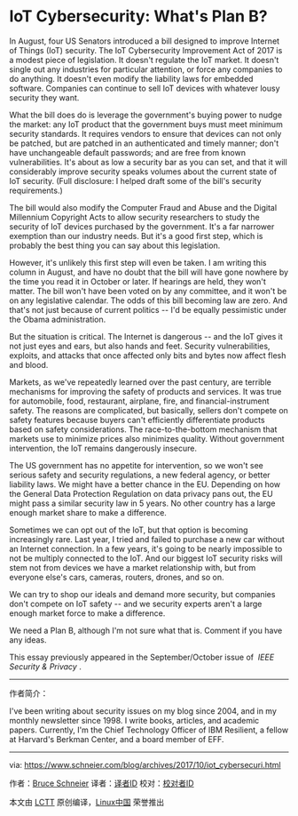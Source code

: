 # IoT Cybersecurity: What's Plan B?

In August, four US Senators introduced a bill designed to improve Internet of Things (IoT) security. The IoT Cybersecurity Improvement Act of 2017 is a modest piece of legislation. It doesn't regulate the IoT market. It doesn't single out any industries for particular attention, or force any companies to do anything. It doesn't even modify the liability laws for embedded software. Companies can continue to sell IoT devices with whatever lousy security they want.

What the bill does do is leverage the government's buying power to nudge the market: any IoT product that the government buys must meet minimum security standards. It requires vendors to ensure that devices can not only be patched, but are patched in an authenticated and timely manner; don't have unchangeable default passwords; and are free from known vulnerabilities. It's about as low a security bar as you can set, and that it will considerably improve security speaks volumes about the current state of IoT security. (Full disclosure: I helped draft some of the bill's security requirements.)

The bill would also modify the Computer Fraud and Abuse and the Digital Millennium Copyright Acts to allow security researchers to study the security of IoT devices purchased by the government. It's a far narrower exemption than our industry needs. But it's a good first step, which is probably the best thing you can say about this legislation.

However, it's unlikely this first step will even be taken. I am writing this column in August, and have no doubt that the bill will have gone nowhere by the time you read it in October or later. If hearings are held, they won't matter. The bill won't have been voted on by any committee, and it won't be on any legislative calendar. The odds of this bill becoming law are zero. And that's not just because of current politics -- I'd be equally pessimistic under the Obama administration.

But the situation is critical. The Internet is dangerous -- and the IoT gives it not just eyes and ears, but also hands and feet. Security vulnerabilities, exploits, and attacks that once affected only bits and bytes now affect flesh and blood.

Markets, as we've repeatedly learned over the past century, are terrible mechanisms for improving the safety of products and services. It was true for automobile, food, restaurant, airplane, fire, and financial-instrument safety. The reasons are complicated, but basically, sellers don't compete on safety features because buyers can't efficiently differentiate products based on safety considerations. The race-to-the-bottom mechanism that markets use to minimize prices also minimizes quality. Without government intervention, the IoT remains dangerously insecure.

The US government has no appetite for intervention, so we won't see serious safety and security regulations, a new federal agency, or better liability laws. We might have a better chance in the EU. Depending on how the General Data Protection Regulation on data privacy pans out, the EU might pass a similar security law in 5 years. No other country has a large enough market share to make a difference.

Sometimes we can opt out of the IoT, but that option is becoming increasingly rare. Last year, I tried and failed to purchase a new car without an Internet connection. In a few years, it's going to be nearly impossible to not be multiply connected to the IoT. And our biggest IoT security risks will stem not from devices we have a market relationship with, but from everyone else's cars, cameras, routers, drones, and so on.

We can try to shop our ideals and demand more security, but companies don't compete on IoT safety -- and we security experts aren't a large enough market force to make a difference.

We need a Plan B, although I'm not sure what that is. Comment if you have any ideas.

This essay previously appeared in the September/October issue of  _IEEE Security & Privacy_ .

--------------------------------------------------------------------------------

作者简介：

I've been writing about security issues on my blog since 2004, and in my monthly newsletter since 1998. I write books, articles, and academic papers. Currently, I'm the Chief Technology Officer of IBM Resilient, a fellow at Harvard's Berkman Center, and a board member of EFF.

------------------


via: https://www.schneier.com/blog/archives/2017/10/iot_cybersecuri.html

作者：[Bruce Schneier][a]
译者：[译者ID](https://github.com/译者ID)
校对：[校对者ID](https://github.com/校对者ID)

本文由 [LCTT](https://github.com/LCTT/TranslateProject) 原创编译，[Linux中国](https://linux.cn/) 荣誉推出

[a]:https://www.schneier.com/blog/about/
